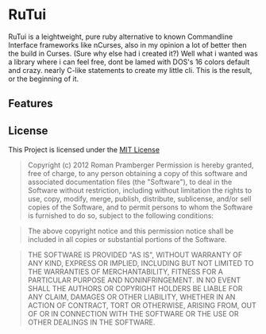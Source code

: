 # RuTui
RuTui is a leightweight, pure ruby alternative to known Commandline Interface frameworks like nCurses, also in my opinion a lot of better then the build in Curses. (Sure why else had i created it?) Well what i wanted was a library where i can feel free, dont be lamed with DOS's 16 colors default and crazy. nearly C-like statements to create my little cli. This is the result, or the beginning of it.

## Features

## License
This Project is licensed under the [MIT License](http://de.wikipedia.org/wiki/MIT-Lizenz)

> Copyright (c) 2012 Roman Pramberger
> Permission is hereby granted, free of charge, to any person obtaining a copy of this software and associated documentation files (the "Software"), to deal in the Software without restriction, including without limitation the rights to use, copy, modify, merge, publish, distribute, sublicense, and/or sell copies of the Software, and to permit persons to whom the Software is furnished to do so, subject to the following conditions:

> The above copyright notice and this permission notice shall be included in all copies or substantial portions of the Software.

> THE SOFTWARE IS PROVIDED "AS IS", WITHOUT WARRANTY OF ANY KIND, EXPRESS OR IMPLIED, INCLUDING BUT NOT LIMITED TO THE WARRANTIES OF MERCHANTABILITY, FITNESS FOR A PARTICULAR PURPOSE AND NONINFRINGEMENT. IN NO EVENT SHALL THE AUTHORS OR COPYRIGHT HOLDERS BE LIABLE FOR ANY CLAIM, DAMAGES OR OTHER LIABILITY, WHETHER IN AN ACTION OF CONTRACT, TORT OR OTHERWISE, ARISING FROM, OUT OF OR IN CONNECTION WITH THE SOFTWARE OR THE USE OR OTHER DEALINGS IN THE SOFTWARE.

